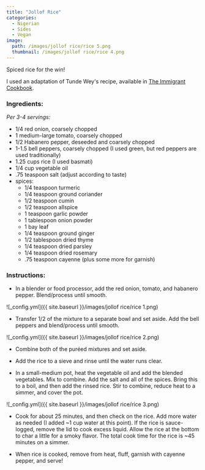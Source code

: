 ```yaml
---
title: "Jollof Rice"
categories:
  - Nigerian
  - Sides
  - Vegan
image:
  path: /images/jollof rice/rice 5.png
  thumbnail: /images/jollof rice/rice 4.png
---
```


Spiced rice for the win!

I used an adaptation of Tunde Wey's recipe, available in [The Immigrant Cookbook](https://www.amazon.com/Immigrant-Cookbook-Recipes-America-Great/dp/1566560381/ref=asc_df_1566560381/?tag=hyprod-20&linkCode=df0&hvadid=312140312523&hvpos=&hvnetw=g&hvrand=1704980720432810813&hvpone=&hvptwo=&hvqmt=&hvdev=c&hvdvcmdl=&hvlocint=&hvlocphy=9052538&hvtargid=pla-407598417986&psc=1&tag=&ref=&adgrpid=60258872577&hvpone=&hvptwo=&hvadid=312140312523&hvpos=&hvnetw=g&hvrand=1704980720432810813&hvqmt=&hvdev=c&hvdvcmdl=&hvlocint=&hvlocphy=9052538&hvtargid=pla-407598417986). 

### Ingredients:

_Per 3-4 servings:_

* 1/4 red onion, coarsely chopped
* 1 medium-large tomato, coarsely chopped
* 1/2 Habanero pepper, deseeded and coarsely chopped
* 1-1.5 bell peppers, coarsely chopped (I used green, but red peppers are used traditionally)
* 1.25 cups rice (I used basmati)
* 1/4 cup vegetable oil
* .75 teaspoon salt (adjust according to taste)
* spices:
  - 1/4 teaspoon turmeric
  - 1/4 teaspoon ground coriander
  - 1/2 teaspoon cumin
  - 1/2 teaspoon allspice
  - 1 teaspoon garlic powder
  - 1 tablespoon onion powder
  - 1 bay leaf
  - 1/4 teaspoon ground ginger
  - 1/2 tablespoon dried thyme
  - 1/4 teaspoon dried parsley
  - 1/4 teaspoon dried rosemary
  - .75 teaspoon cayenne (plus some more for garnish)


### Instructions:

* In a blender or food processor, add the red onion, tomato, and habanero pepper. Blend/process until smooth.

![_config.yml]({{ site.baseurl }}/images/jollof rice/rice 1.png)

* Transfer 1/2 of the mixture to a separate bowl and set aside. Add the bell peppers and blend/process until smooth.

![_config.yml]({{ site.baseurl }}/images/jollof rice/rice 2.png)

* Combine both of the puréed mixtures and set aside.

* Add the rice to a sieve and rinse until the water runs clear.

* In a small-medium pot, heat the vegetable oil and add the blended vegetables. Mix to combine. Add the salt and all of the spices. Bring this to a boil, and then add the rinsed rice. Stir to combine, reduce heat to a simmer, and cover the pot.

![_config.yml]({{ site.baseurl }}/images/jollof rice/rice 3.png)

* Cook for about 25 minutes, and then check on the rice. Add more water as needed (I added ~1 cup water at this point). If the rice is sauce-logged, remove the lid to cook excess liquid. Allow the rice at the bottom to char a little for a smoky flavor. The total cook time for the rice is ~45 minutes on a simmer.

* When rice is cooked, remove from heat, fluff, garnish with cayenne pepper, and serve!

